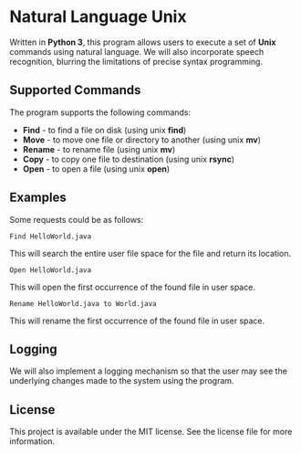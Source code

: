 # Natural Language Unix

Written in **Python 3**, this program allows users to execute a set of **Unix** commands using natural language. We will also incorporate speech recognition, blurring the limitations of precise syntax programming.

## Supported Commands

The program supports the following commands:
* **Find** - to find a file on disk (using unix **find**)
* **Move** - to move one file or directory to another (using unix **mv**)
* **Rename** - to rename file (using unix **mv**)
* **Copy** - to copy one file to destination (using unix **rsync**)
* **Open** - to open a file (using unix **open**)

## Examples

Some requests could be as follows:
```
Find HelloWorld.java
```

This will search the entire user file space for the file and return its location.

```
Open HelloWorld.java
```

This will open the first occurrence of the found file in user space.

```
Rename HelloWorld.java to World.java
```

This will rename the first occurrence of the found file in user space.

## Logging

We will also implement a logging mechanism so that the user may see the underlying changes made to the system using the program.

## License

This project is available under the MIT license. See the license file for more information.
